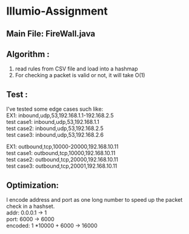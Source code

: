 # Illumio-Assignment

## Main File: FireWall.java

## Algorithm : 
1. read rules from CSV file and load into a hashmap
2. For checking a packet is valid or not, it will take O(1)

## Test :
I've tested some edge cases such like: <br />
EX1: inbound,udp,53,192.168.1.1-192.168.2.5 <br />
test case1: inbound,udp,53,192.168.1.1 <br />
test case2: inbound,udp,53,192.168.2.5 <br />
test case3: inbound,udp,53,192.168.2.6 <br />

EX1: outbound,tcp,10000-20000,192.168.10.11  <br />
test case1: outbound,tcp,10000,192.168.10.11  <br />
test case2: outbound,tcp,20000,192.168.10.11  <br />
test case3: outbound,tcp,20001,192.168.10.11 <br />


## Optimization:
I encode address and port as one long number to speed up the packet check in a hashset.  <br />
addr:      0.0.0.1         -> 1  <br />
port:      6000            -> 6000  <br />
encoded:   1 *10000 + 6000 -> 16000  <br />
